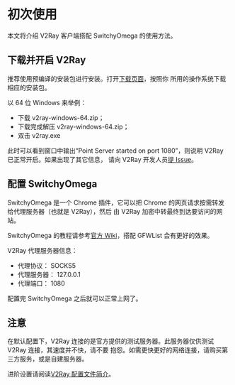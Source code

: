 # 初次使用

本文将介绍 V2Ray 客户端搭配 SwitchyOmega 的使用方法。

## 下载并开启 V2Ray
推荐使用预编译的安装包进行安装。打开[下载页面](https://github.com/v2ray/v2ray-core/releases)，按照你
所用的操作系统下载相应的安装包。

以 64 位 Windows 来举例：
* 下载 v2ray-windows-64.zip；
* 下载完成解压 v2ray-windows-64.zip；
* 双击 v2ray.exe

此时可以看到窗口中输出“Point Server started on port 1080”，则说明 V2Ray 已正常开启。如果出现了其它信息，
请向 V2Ray 开发人员[提 Issue](https://github.com/v2ray/v2ray-core/issues)。

## 配置 SwitchyOmega
SwitchyOmega 是一个 Chrome 插件，它可以把 Chrome 的网页请求按需转发给代理服务器（也就是 V2Ray），然后
由 V2Ray 加密中转最终到达要访问的网站。

SwitchyOmega 的教程请参考[官方 Wiki](https://github.com/FelisCatus/SwitchyOmega/wiki/GFWList)，搭配
GFWList 会有更好的效果。

V2Ray 代理服务器信息：
* 代理协议： SOCKS5
* 代理服务器： 127.0.0.1
* 代理端口： 1080

配置完 SwitchyOmega 之后就可以正常上网了。

## 注意
在默认配置下，V2Ray 连接的是官方提供的测试服务器。此服务器仅供测试 V2Ray 连接，其速度并不快，请不要
抱怨。如需更快更好的网络连接，请购买第三方服务，或是自建服务器。

进阶设置请阅读[V2Ray 配置文件简介](#a=config-zh-cn)。
